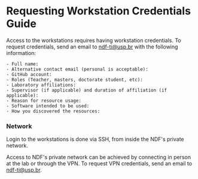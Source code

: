 # Requesting Workstation Credentials Guide

Access to the workstations requires having workstation credentials. To request credentials, send an email to ndf-ti@usp.br with the following information:

```
- Full name:
- Alternative contact email (personal is acceptable):
- GitHub account:
- Roles (Teacher, masters, doctorate student, etc): 
- Laboratory affiliations: 
- Supervisor (if applicable) and duration of affiliation (if applicable): 
- Reason for resource usage: 
- Software intended to be used: 
- How you discovered the resources: 
```

### Network

Login to the workstations is done via SSH, from inside the NDF's private network.

Access to NDF's private network can be achieved by connecting in person at the lab or through the VPN. To request VPN credentials, send an email to ndf-ti@usp.br.
